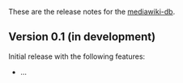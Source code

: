 These are the release notes for the [mediawiki-db](README.md).

## Version 0.1 (in development)

Initial release with the following features:

* ...

